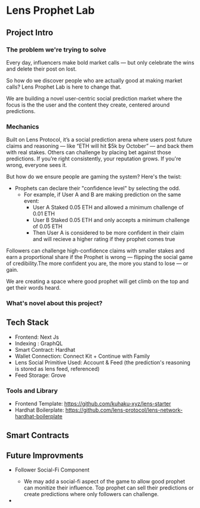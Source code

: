 # Lens Prophet Lab

## Project Intro

### The problem we're trying to solve

Every day, influencers make bold market calls — but only celebrate the wins and delete their post on lost. 

So how do we discover people who are actually good at making market calls? Lens Prophet Lab is here to change that.

We are building a novel user-centric social prediction market where the focus is the the user and the content they create, centered around predictions.

### Mechanics

Built on Lens Protocol, it’s a social prediction arena where users post future claims and reasoning — like “ETH will hit $5k by October” — and back them with real stakes. Others can challenge by placing bet against those predictions. If you’re right consistently, your reputation grows. If you're wrong, everyone sees it.

But how do we ensure people are gaming the system? Here's the twist:

- Prophets can declare their "confidence level" by selecting the odd.
    - For example, if User A and B are making prediction on the same event:
        - User A Staked 0.05 ETH and allowed a minimum challenge of 0.01 ETH
        - User B Staked 0.05 ETH and only accepts a minimum challenge of 0.05 ETH
        - Then User A is considered to be more confident in their claim and will recieve a higher rating if they prophet comes true
    

Followers can challenge high-confidence claims with smaller stakes and earn a proportional share if the Prophet is wrong — flipping the social game of credibility.The more confident you are, the more you stand to lose — or gain.

We are creating a space where good prophet will get climb on the top and get their words heard.


### What's novel about this project?

## Tech Stack

- Frontend: Next Js
- Indexing : GraphQL
- Smart Contract: Hardhat
- Wallet Connection: Connect Kit + Continue with Family 
- Lens Social Primitive Used: Account & Feed (the prediction's reasoning is stored as lens feed, referenced)
- Feed Storage: Grove


### Tools and Library

- Frontend Template: https://github.com/kuhaku-xyz/lens-starter 
- Hardhat Boilerplate: https://github.com/lens-protocol/lens-network-hardhat-boilerplate

## Smart Contracts

## Future Improvments

- Follower Social-Fi Component 
    - We may add a social-fi aspect of the game to allow good prophet can monitize their influence. Top prophet can sell their predictions or create predictions where only followers can challenge.
    
- 
